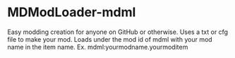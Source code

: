 # MDModLoader-mdml
Easy modding creation for anyone on GitHub or otherwise. Uses a txt or cfg file to make your mod. Loads under the mod id of mdml with your mod name in the item name. Ex. mdml:yourmodname.yourmoditem
